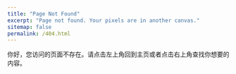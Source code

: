 ```yaml
---
title: "Page Not Found"
excerpt: "Page not found. Your pixels are in another canvas."
sitemap: false
permalink: /404.html
---
```


你好，您访问的页面不存在。请点击左上角回到主页或者点击右上角查找你想要的内容。